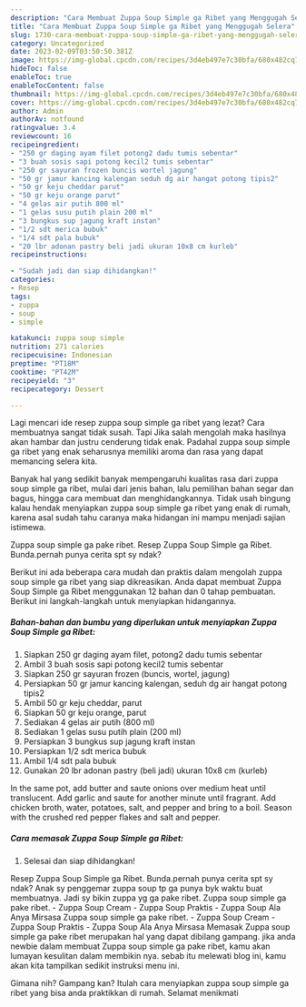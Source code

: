 ```yaml
---
description: "Cara Membuat Zuppa Soup Simple ga Ribet yang Menggugah Selera"
title: "Cara Membuat Zuppa Soup Simple ga Ribet yang Menggugah Selera"
slug: 1730-cara-membuat-zuppa-soup-simple-ga-ribet-yang-menggugah-selera
category: Uncategorized
date: 2023-02-09T03:50:50.381Z
image: https://img-global.cpcdn.com/recipes/3d4eb497e7c30bfa/680x482cq70/zuppa-soup-simple-ga-ribet-foto-resep-utama.jpg
hideToc: false
enableToc: true
enableTocContent: false
thumbnail: https://img-global.cpcdn.com/recipes/3d4eb497e7c30bfa/680x482cq70/zuppa-soup-simple-ga-ribet-foto-resep-utama.jpg
cover: https://img-global.cpcdn.com/recipes/3d4eb497e7c30bfa/680x482cq70/zuppa-soup-simple-ga-ribet-foto-resep-utama.jpg
author: Admin
authorAv: notfound
ratingvalue: 3.4
reviewcount: 16
recipeingredient:
- "250 gr daging ayam filet potong2 dadu tumis sebentar"
- "3 buah sosis sapi potong kecil2 tumis sebentar"
- "250 gr sayuran frozen buncis wortel jagung"
- "50 gr jamur kancing kalengan seduh dg air hangat potong tipis2"
- "50 gr keju cheddar parut"
- "50 gr keju orange parut"
- "4 gelas air putih 800 ml"
- "1 gelas susu putih plain 200 ml"
- "3 bungkus sup jagung kraft instan"
- "1/2 sdt merica bubuk"
- "1/4 sdt pala bubuk"
- "20 lbr adonan pastry beli jadi ukuran 10x8 cm kurleb"
recipeinstructions:

- "Sudah jadi dan siap dihidangkan!"
categories:
- Resep
tags:
- zuppa
- soup
- simple

katakunci: zuppa soup simple 
nutrition: 271 calories
recipecuisine: Indonesian
preptime: "PT18M"
cooktime: "PT42M"
recipeyield: "3"
recipecategory: Dessert

---
```



Lagi mencari ide resep zuppa soup simple ga ribet yang lezat? Cara membuatnya sangat tidak susah. Tapi Jika salah mengolah maka hasilnya akan hambar dan justru cenderung tidak enak. Padahal zuppa soup simple ga ribet yang enak seharusnya memiliki aroma dan rasa yang dapat memancing selera kita.


Banyak hal yang sedikit banyak mempengaruhi kualitas rasa dari zuppa soup simple ga ribet, mulai dari jenis bahan, lalu pemilihan bahan segar dan bagus, hingga cara membuat dan menghidangkannya. Tidak usah bingung kalau hendak menyiapkan zuppa soup simple ga ribet yang enak di rumah, karena asal sudah tahu caranya maka hidangan ini mampu menjadi sajian istimewa.

Zuppa soup simple ga pake ribet. Resep Zuppa Soup Simple ga Ribet. Bunda.pernah punya cerita spt sy ndak?


Berikut ini ada beberapa cara mudah dan praktis dalam mengolah zuppa soup simple ga ribet yang siap dikreasikan. Anda dapat membuat Zuppa Soup Simple ga Ribet menggunakan 12 bahan dan 0 tahap pembuatan. Berikut ini langkah-langkah untuk menyiapkan hidangannya.

<!--inarticleads1-->

##### Bahan-bahan dan bumbu yang diperlukan untuk menyiapkan Zuppa Soup Simple ga Ribet:

1. Siapkan 250 gr daging ayam filet, potong2 dadu tumis sebentar
1. Ambil 3 buah sosis sapi potong kecil2 tumis sebentar
1. Siapkan 250 gr sayuran frozen (buncis, wortel, jagung)
1. Persiapkan 50 gr jamur kancing kalengan, seduh dg air hangat potong tipis2
1. Ambil 50 gr keju cheddar, parut
1. Siapkan 50 gr keju orange, parut
1. Sediakan 4 gelas air putih (800 ml)
1. Sediakan 1 gelas susu putih plain (200 ml)
1. Persiapkan 3 bungkus sup jagung kraft instan
1. Persiapkan 1/2 sdt merica bubuk
1. Ambil 1/4 sdt pala bubuk
1. Gunakan 20 lbr adonan pastry (beli jadi) ukuran 10x8 cm (kurleb)


In the same pot, add butter and saute onions over medium heat until translucent. Add garlic and saute for another minute until fragrant. Add chicken broth, water, potatoes, salt, and pepper and bring to a boil. Season with the crushed red pepper flakes and salt and pepper. 

<!--inarticleads2-->

##### Cara memasak Zuppa Soup Simple ga Ribet:


1. Selesai dan siap dihidangkan!

Resep Zuppa Soup Simple ga Ribet. Bunda.pernah punya cerita spt sy ndak? Anak sy penggemar zuppa soup tp ga punya byk waktu buat membuatnya. Jadi sy bikin zuppa yg ga pake ribet. Zuppa soup simple ga pake ribet. - Zuppa Soup Cream - Zuppa Soup Praktis - Zuppa Soup Ala Anya Mirsasa Zuppa soup simple ga pake ribet. - Zuppa Soup Cream - Zuppa Soup Praktis - Zuppa Soup Ala Anya Mirsasa Memasak Zuppa soup simple ga pake ribet merupakan hal yang dapat dibilang gampang. jika anda newbie dalam membuat Zuppa soup simple ga pake ribet, kamu akan lumayan kesulitan dalam membikin nya. sebab itu melewati blog ini, kamu akan kita tampilkan sedikit instruksi menu ini. 

Gimana nih? Gampang kan? Itulah cara menyiapkan zuppa soup simple ga ribet yang bisa anda praktikkan di rumah. Selamat menikmati
